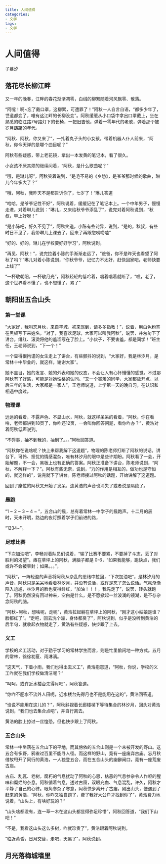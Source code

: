 ```yaml
---
title: 人间值得
categories:
- 文学
tags:
- 文学
---
```

# 人间值得

子慕汐

## 落花尽长柳江畔

 又一年的晚春，江畔的春花渐渐凋零，白绒的柳絮随着河风飘零、散落。

 “阿嚏！啊~忘了戴口罩，这柳絮，可遭罪了！”阿秋一人自言自语，“都多少年了，世道都变了，唯有这江畔的长柳没变”。阿秋缓缓从小口袋中拿出口罩戴上，坐在熟悉的临江路7号路灯下的长椅，一把旧吉他，弹着一零年代的老歌，弹着那个被岁月踌躇的年代。

 “阿秋、阿秋，你又来了”，一扎着丸子头的小女孩，带着机器人仆人前来，“阿秋，你今天弹的是哪个曲目呢？”

 阿秋有些疑惑，带上老花镜，拿出一本发黄的笔记本，看了很久。

 小女孩不厌其烦的继续问着，“阿秋，是什么歌曲呢？”

 “哦，是琳儿呀”，阿秋笑着说到，“是毛不易的《乡愁》，是爷爷那时候的歌曲，琳儿今年多大了？”

 “哦，阿秋，我昨天不是都告诉你了，七岁了！”琳儿答道

 “哈哈，是爷爷记性不好”，阿秋说着，缓缓记在了笔记本上。一个中年男子，慢慢走进，对着琳儿说到：“琳儿，又来给秋爷爷添乱了”，说完对着阿秋说到，“秋叔，早上好呀！”

 “是小陈吧，好久不见了”，阿秋笑道。小陈有些诧异，说到，“是的，秋叔，有些时日不见了，我带琳儿上课去了，回来了再跟您唠唠嗑”

 “好的、好的，琳儿在学校要好好学习”，阿秋说到。

 “再见、阿秋！”，说完拉着小陈的手渐渐走远了，“爸爸，你不是昨天也看望了阿秋了吗？”琳儿对着小陈说到，“你秋爷爷，记忆力不太好，赶快回家吧，老师快要上线了”

 “一杯敬朝阳，一杯敬月光”，阿秋轻轻的低吟着，唱着唱着就断了，“哎，老了，这个世界看不懂了，也不想懂了，累了”

## 朝阳出五合山头

### 第一堂课

 “大家好，我叫忘月秋，来自丰城，初来驾到，请多多指教！”，说着，用白色粉笔在黑板写下来姓名，“对了，我喜欢足球，大家可以叫我阿秋”，说罢，并匆匆下了讲台，绯红、滚烫将他的羞涩写在了脸上。“小伙子，不要害羞，都是同学！”班主任，王老师说到，“下一个！”

 一个显得很拘谨的女生走上了讲台，有些颤抖的说到，“大家好，我是林汐月，是常林十中毕业的，就这样，谢谢大家”。

 她不显目，她的发言、她的外表和她的仪态，不会让人有心怀懵懂的感觉。不过那阿秋有了好感，可能是对她性格的认同。
​ “又一个害羞的同学，大家都放开点，以后三年的生活，大家都是一家人”，王老师说道，上学第一天的晚自习，在认识和相遇中度过。

### 物理课

 远远的看着，不露声色、不显山水，阿秋，就这样呆呆的看着，“阿秋，你在看啥，老师都讲到18页了，你咋还12页，一会叫你回答问题，看你咋办？”，黄浩对着阿秋低声说到。

 “不碍事，抽不到我的，抽到了。。。”阿秋回答道。

 “阿秋你在说啥呢？快上来帮我解下这道题”，物理的陈老师打断了阿秋的说话。讲台下，可怜、担忧的情感混杂，唯有林汐月的眼中是些许期盼。阿秋看了一会，开始解题，不一会，黑板上也有正确的答案。阿秋正准备下讲台，陈老师说到，“阿秋，不解释一下？”。阿秋有些无奈，说到，“力的作用是相互的，做功也是守恒的，就这样的”，说完就下了讲台。陈老师接过阿秋的话题，开始讲解了这道题。

 回到了座位的阿秋又开始了发呆，连黄浩的声音也消失了或者说是隔绝了。

### 晨跑

 “1 ~ 2 ~ 3 ~ 4 ~ ”，五合山的晨，总有着常林一中学子的晨跑声。十二月的辰时，天未开明，路边的夜灯照着学子们前进的路，

 “1234~”。

### 足球比赛

 “下次加油吧”，李畅对着队员们说着，“输了比赛不要紧，不要掉了斗志，丢了对胜利的渴望”。瘫在草坪上的阿秋，满脑子都是 0-6，“如果我能够，跑快点，我们或许不会被零封；如果。。。”，

 “阿秋”，一阵轻盈的声音将阿秋从杂乱的思绪中拉回，“下次加油吧”，是林汐月的声音，阿秋只是呆呆地看着林汐月，并没有说活，或许是忘了怎么说话。气氛渐渐陷入尬尴，林汐月的脸也变得绯红，“加油！！！，我先走了”，说罢，转头就跑了。阿秋仍然没有回过神来，空白是什么，是不愿掀起一丝波澜的镜湖，是不存杂念阿秋的脑。

 “阿秋~阿秋，想啥呢，走呢”，黄浩拉起躺在草坪上的阿秋，“刚才这小姑娘是谁？脸都红了”。“走吧，回去洗个澡，身体都臭了”，阿秋说到，似乎是没听到黄浩的后半句，就收起衣物就走了，黄浩有些疑惑，快步跟了上去。

### 义工

 学校的义工活动，对于勤于学习的常林学生而言，则是忙里偷闲地一种方式。五月的常林，徐徐初夏、雨淋漓。

 “这天气，下着小雨，我们也得出去义工”，黄浩抱怨道，“阿秋，你说，学校的义工咋就在我们学校做清洁呢？”

 “呵呵，或许近水楼台先得月吧”，阿秋答道。

 “你咋不肥水不流外人田呢，近水楼台先得月也不是能用在这的”，黄浩回答道。

 “谁说不能用在这儿的？”，阿秋斜视着长廊楼梯下等待集合的林汐月，回头对黄浩说到，“我们也去集合点吧”，并自行离去。

 黄浩的脸上掠过一丝惶恐，但也快步跟上了阿秋。

### 五合山头

 常林一中坐落在五合山下的平地，而其傍依的五合山则是一个未被开发的野山。这五合有多野，鸦雀过百里不能寻人径。而这样的野山，竟有一座废弃古庙。忘月秋借故甩开了同行的黄浩，一人独登五合，而在五合山头的幽僻闸口，竟有一座荒废古庙。

 古庙、乱瓦、老树，腐朽的气息扰动了阿秋的心思，枯恶的气息参杂令人作呕的腥味和糜烂的杂息。阿秋循着气息，透过古窗，双眼充血、气息混乱，许久，阿秋才平静了自己的心律。眼角参杂了寒意，阿秋快步离开了古庙，刚出山头，便遇到了赶来的黄浩，“阿秋，你咋又独自跑了，费了我好大公户才找到你了”，黄浩费力地说着，“山头上，有啥好玩的？”

 “山头啥都没有，连一草一木在这山头都显得弥足珍惜”，阿秋回答道，“我们下山吧！”

 “不是，我看这山头这么多树，咋就珍贵了”，黄浩跟着阿秋说到。

 “临近黄昏，日月交替，走吧，天黑了”，阿秋说到。

## 月光落梅城墙里